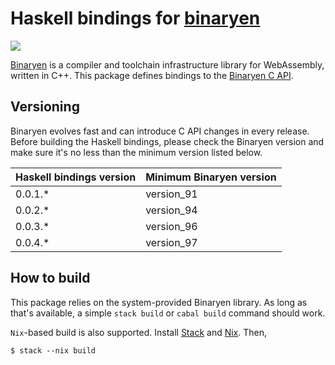 # Haskell bindings for [binaryen][binaryen]

![](https://github.com/tweag/haskell-binaryen/workflows/pipeline/badge.svg?branch=master)

[Binaryen][binaryen] is a compiler and toolchain infrastructure library for
WebAssembly, written in C++. This package defines bindings to the [Binaryen C
API][binaryen-api].

## Versioning

Binaryen evolves fast and can introduce C API changes in every release. Before
building the Haskell bindings, please check the Binaryen version and make sure
it's no less than the minimum version listed below.

| Haskell bindings version | Minimum Binaryen version |
|--------------------------|--------------------------|
| 0.0.1.*                  | version_91               |
| 0.0.2.*                  | version_94               |
| 0.0.3.*                  | version_96               |
| 0.0.4.*                  | version_97               |


## How to build

This package relies on the system-provided Binaryen library. As long as that's
available, a simple `stack build` or `cabal build` command should work.

`Nix`-based build is also supported. Install [Stack][stack] and [Nix][nix].
Then,

```shell
$ stack --nix build
```

[binaryen]: https://github.com/WebAssembly/binaryen
[binaryen-api]: https://github.com/WebAssembly/binaryen/blob/master/src/binaryen-c.h
[nix]: https://nixos.org/nix
[stack]: https://docs.haskellstack.org/en/stable/README
